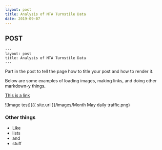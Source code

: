 ```yaml
---
layout: post
title: Analysis of MTA Turnstile Data
date: 2019-09-07
---
```


POST
-----

```
---
layout: post
title: Analysis of MTA Turnstile Data
---
```

Part in the post to tell the page how to title your post and how to render it.

Below are some examples of loading images, making links, and doing other
markdown-y things.


[This is a link](http://thisismetis.com)

![Image test]({{ site.url }}/images/Month May daily traffic.png)

### Other things
* Like
* lists
* and 
* stuff
